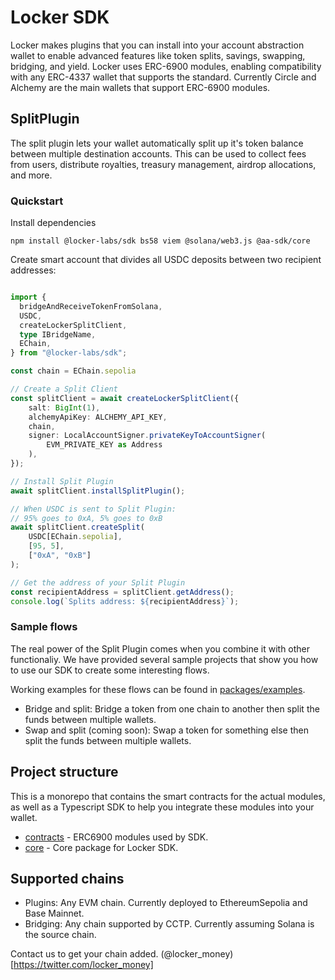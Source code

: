 # Locker SDK

Locker makes plugins that you can install into your account abstraction wallet to enable advanced features like token splits, savings, swapping, bridging, and yield. Locker uses ERC-6900 modules, enabling compatibility with any ERC-4337 wallet that supports the standard. Currently Circle and Alchemy are the main wallets that support ERC-6900 modules.

## SplitPlugin

The split plugin lets your wallet automatically split up it's token balance between multiple destination accounts. This can be used to collect fees from users, distribute royalties, treasury management, airdrop allocations, and more.

### Quickstart

Install dependencies
```
npm install @locker-labs/sdk bs58 viem @solana/web3.js @aa-sdk/core
```

Create smart account that divides all USDC deposits between two recipient addresses:
```ts

import {
  bridgeAndReceiveTokenFromSolana,
  USDC,
  createLockerSplitClient,
  type IBridgeName,
  EChain,
} from "@locker-labs/sdk";

const chain = EChain.sepolia

// Create a Split Client
const splitClient = await createLockerSplitClient({
    salt: BigInt(1),
    alchemyApiKey: ALCHEMY_API_KEY,
    chain,
    signer: LocalAccountSigner.privateKeyToAccountSigner(
        EVM_PRIVATE_KEY as Address
    ),
});

// Install Split Plugin
await splitClient.installSplitPlugin();

// When USDC is sent to Split Plugin:
// 95% goes to 0xA, 5% goes to 0xB
await splitClient.createSplit(
    USDC[EChain.sepolia],
    [95, 5],
    ["0xA", "0xB"]
);

// Get the address of your Split Plugin
const recipientAddress = splitClient.getAddress();
console.log(`Splits address: ${recipientAddress}`);
```

### Sample flows
The real power of the Split Plugin comes when you combine it with other functionaliy. We have provided several sample projects that show you how to use our SDK to create some interesting flows.

Working examples for these flows can be found in [packages/examples](./packages/examples).

- Bridge and split: Bridge a token from one chain to another then split the funds between multiple wallets.
- Swap and split (coming soon): Swap a token for something else then split the funds between multiple wallets.

## Project structure
This is a monorepo that contains the smart contracts for the actual modules, as well as a Typescript SDK to help you integrate these modules into your wallet.

- [contracts](./contracts) - ERC6900 modules used by SDK.
- [core](./packages/core) - Core package for Locker SDK.

## Supported chains

- Plugins: Any EVM chain. Currently deployed to EthereumSepolia and Base Mainnet. 
- Bridging: Any chain supported by CCTP. Currently assuming Solana is the source chain.

Contact us to get your chain added. (@locker_money)[https://twitter.com/locker_money]